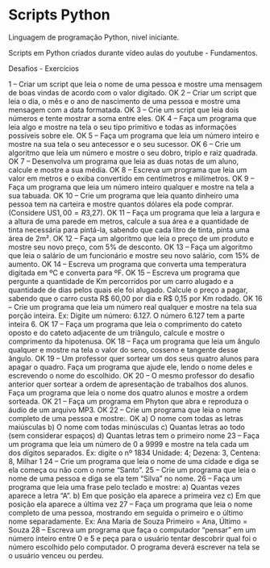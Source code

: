 # Scripts Python
Linguagem de programação Python, nivel iniciante.

Scripts em Python criados durante vídeo aulas do youtube - Fundamentos.

Desafios - Exercícios

1 – Criar um script que leia o nome de uma pessoa e mostre uma mensagem de boas vindas de acordo com o valor digitado. OK
2 – Criar um script que leia o dia, o mês e o ano de nascimento de uma pessoa e mostre uma mensagem com a data formatada. OK
3 – Crie um script que leia dois números e tente mostrar a soma entre eles. OK
4 – Faça um programa que leia algo e mostre na tela o seu tipo primitivo e todas as informações possíveis sobre ele. OK
5 – Faça um programa que leia um número inteiro e mostre na sua tela o seu antecessor e o seu sucessor. OK
6 – Crie um algoritmo que leia um número e mostre o seu dobro, triplo e raiz quadrada. OK
7 – Desenvolva um programa que leia as duas notas de um aluno, calcule e mostre a sua média. OK
8 – Escreva um programa que leia um valor em metros e o exiba convertido em centímetros e milímetros. OK
9 – Faça um programa que leia um número inteiro qualquer e mostre na tela a sua tabuada. OK
10 – Crie um programa que leia quanto dinheiro uma pessoa tem na carteira e mostre quantos dólares ela pode comprar. (Considere US$1,00=R$3,27). OK
11 – Faça um programa que leia a largura e a altura de uma parede em metros, calcule a sua área e a quantidade de tinta necessária para pintá-la, sabendo que cada litro de tinta, pinta uma área de 2m². OK
12 – Faça um algoritmo que leia o preço de um produto e mostre seu novo preço, com 5% de desconto. OK
13 – Faça um algoritmo que leia o salário de um funcionário e mostre seu novo salário, com 15% de aumento. OK
14 – Escreva um programa que converta uma temperatura digitada em ºC e converta para ºF. OK
15 – Escreva um programa que pergunte a quantidade de Km percorridos por um carro alugado e a quantidade de dias pelos quais ele foi alugado. Calcule o preço a pagar, sabendo que o carro custa R$ 60,00 por dia e R$ 0,15 por Km rodado. OK
16 – Crie um programa que leia um número real qualquer e mostre na tela sua porção inteira. Ex: Digite um número: 6.127. O número 6.127 tem a parte inteira 6. OK
17 – Faça um programa que leia o comprimento do cateto oposto e do cateto adjacente de um triângulo, calcule e mostre o comprimento da hipotenusa. OK
18 – Faça um programa que leia um ângulo qualquer e mostre na tela o valor do seno, cosseno e tangente desse ângulo. OK
19 – Um professor quer sortear um dos seus quatro alunos para apagar o quadro. Faça um programa que ajude ele, lendo o nome deles e escrevendo o nome do escolhido. OK
20 – O mesmo professor do desafio anterior quer sortear a ordem de apresentação de trabalhos dos alunos. Faça um programa que leia o nome dos quatro alunos e mostre a ordem sorteada. OK
21 – Faça um programa em Phyton que abra e reproduza o áudio de um arquivo MP3. OK
22 – Crie um programa que leia o nome completo de uma pessoa e mostre:. OK
a)	O nome com todas as letras maiúsculas
b)	O nome com todas minúsculas
c)	Quantas letras ao todo (sem considerar espaços)
d)	Quantas letras tem o primeiro nome
23 – Faça um programa que leia um número de 0 a 9999 e mostre na tela cada um dos dígitos separados. Ex: digite o nº 1834
Unidade: 4; Dezena: 3, Centena: 8, Milhar 1
24 – Crie um programa que leia o nome de uma cidade e diga se ela começa ou não com o nome “Santo”.
25 – Crie um programa que leia o nome de uma pessoa e diga se ela tem “Silva” no nome.
26 – Faça um programa que leia uma frase pelo teclado e mostre:
a)	Quantas vezes aparece a letra “A”.
b)	Em que posição ela aparece a primeira vez
c)	Em que posição ela aparece a última vez
27 – Faça um programa que leia o nome completo de uma pessoa, mostrando em seguida o primeiro e o último nome separadamente. Ex: Ana Maria de Souza
Primeiro = Ana, Último = Souza
28 – Escreva um programa que faça o computador “pensar” em um número inteiro entre 0 e 5 e peça para o usuário tentar descobrir qual foi o número escolhido pelo computador. O programa deverá escrever na tela se o usuário venceu ou perdeu.

